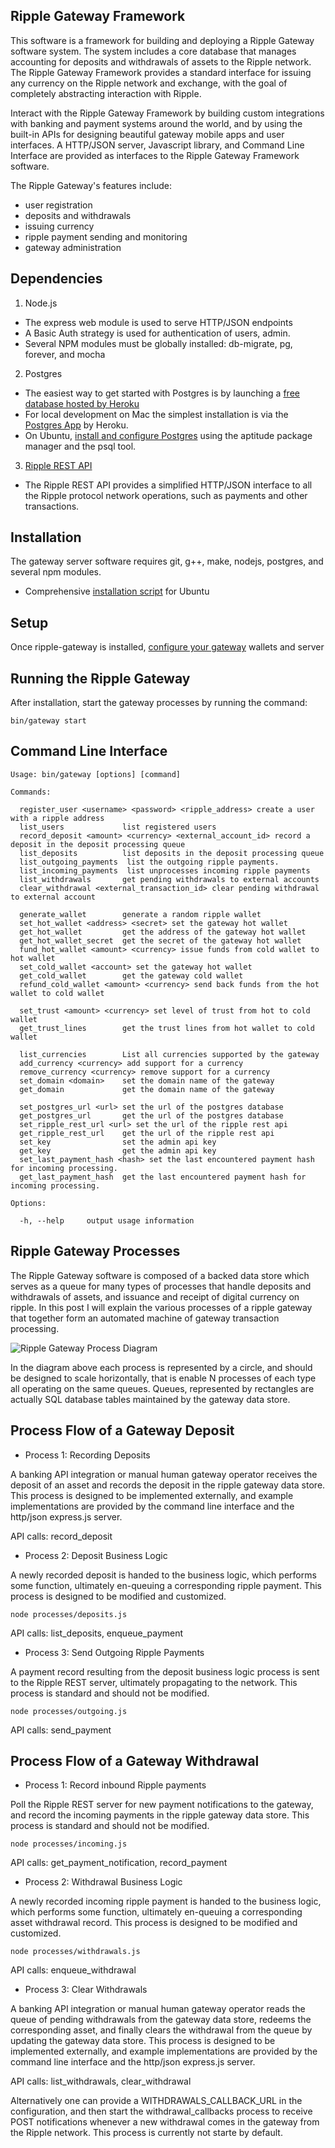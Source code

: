 ## Ripple Gateway Framework

This software is a framework for building and deploying a Ripple Gateway software system. The system includes a core database that manages accounting for deposits and withdrawals of assets to the Ripple network. The Ripple Gateway Framework provides a standard interface for issuing any currency on the Ripple network and exchange, with the goal of completely abstracting interaction with Ripple.

Interact with the Ripple Gateway Framework by building custom integrations with banking and payment systems around the world, and by using the built-in APIs for designing beautiful gateway mobile apps and user interfaces. A HTTP/JSON server, Javascript library, and Command Line Interface are provided as interfaces to the Ripple Gateway Framework software.

The Ripple Gateway's features include: 
  - user registration 
  - deposits and withdrawals
  - issuing currency
  - ripple payment sending and monitoring
  - gateway administration

## Dependencies

1. Node.js
  - The express web module is used to serve HTTP/JSON endpoints
  - A Basic Auth strategy is used for authentication of users, admin.
  - Several NPM modules must be globally installed: db-migrate, pg, forever, and mocha

2. Postgres
  - The easiest way to get started with Postgres is by launching a [free database hosted by Heroku](https://postgres.heroku.com/databases)
  - For local development on Mac the simplest installation is via the [Postgres App](http://postgresapp.com/) by Heroku.
  - On Ubuntu, [install and configure Postgres](https://help.ubuntu.com/community/PostgreSQL) using the aptitude package manager and the psql tool.

3. [Ripple REST API](https://github.com/ripple/ripple-rest.git)
  - The Ripple REST API provides a simplified HTTP/JSON interface to all the Ripple protocol network operations, such as payments and other transactions.

## Installation

The gateway server software requires git, g++, make, nodejs, postgres, and several npm modules.

- Comprehensive [installation script](./doc/install.md) for Ubuntu

## Setup

Once ripple-gateway is installed, [configure your gateway](./doc/setup.md) wallets and server


## Running the Ripple Gateway

After installation, start the gateway processes by running the command:

    bin/gateway start


## Command Line Interface

    Usage: bin/gateway [options] [command]
  
    Commands:
  
      register_user <username> <password> <ripple_address> create a user with a ripple address
      list_users             list registered users
      record_deposit <amount> <currency> <external_account_id> record a deposit in the deposit processing queue
      list_deposits          list deposits in the deposit processing queue
      list_outgoing_payments  list the outgoing ripple payments.
      list_incoming_payments  list unprocesses incoming ripple payments
      list_withdrawals       get pending withdrawals to external accounts
      clear_withdrawal <external_transaction_id> clear pending withdrawal to external account

      generate_wallet        generate a random ripple wallet
      set_hot_wallet <address> <secret> set the gateway hot wallet
      get_hot_wallet         get the address of the gateway hot wallet
      get_hot_wallet_secret  get the secret of the gateway hot wallet
      fund_hot_wallet <amount> <currency> issue funds from cold wallet to hot wallet
      set_cold_wallet <account> set the gateway hot wallet
      get_cold_wallet        get the gateway cold wallet
      refund_cold_wallet <amount> <currency> send back funds from the hot wallet to cold wallet
      
      set_trust <amount> <currency> set level of trust from hot to cold wallet
      get_trust_lines        get the trust lines from hot wallet to cold wallet

      list_currencies        List all currencies supported by the gateway
      add_currency <currency> add support for a currency
      remove_currency <currency> remove support for a currency
      set_domain <domain>    set the domain name of the gateway
      get_domain             get the domain name of the gateway

      set_postgres_url <url> set the url of the postgres database
      get_postgres_url       get the url of the postgres database
      set_ripple_rest_url <url> set the url of the ripple rest api
      get_ripple_rest_url    get the url of the ripple rest api
      set_key                set the admin api key
      get_key                get the admin api key
      set_last_payment_hash <hash> set the last encountered payment hash for incoming processing.
      get_last_payment_hash  get the last encountered payment hash for incoming processing.
    
    Options:
  
      -h, --help     output usage information
  
## Ripple Gateway Processes

The Ripple Gateway software is composed of a backed data store which serves as a queue for many types of processes that handle deposits and withdrawals of assets, and issuance and receipt of digital currency on ripple. In this post I will explain the various processes of a ripple gateway that together form an automated machine of gateway transaction processing. 

![Ripple Gateway Process Diagram](https://s3.amazonaws.com/imagesz/ripple_gateway_diagram.jpg)

In the diagram above each process is represented by a circle, and should be designed to scale horizontally, that is enable N processes of each type all operating on the same queues. Queues, represented by rectangles are actually SQL database tables maintained by the gateway data store.

## Process Flow of a Gateway Deposit

- Process 1: Recording Deposits

A banking API integration or manual human gateway operator receives the deposit of an asset and records the deposit in the ripple gateway data store. This process is designed to be implemented externally, and example implementations are provided by the command line interface and the http/json express.js server.

API calls: record_deposit

- Process 2: Deposit Business Logic
    
A newly recorded deposit is handed to the business logic, which performs some function, ultimately en-queuing a corresponding ripple payment. This process is designed to be modified and customized.

    node processes/deposits.js

API calls: list_deposits, enqueue_payment

-  Process 3: Send Outgoing Ripple Payments

A payment record resulting from the deposit business logic process is sent to the Ripple REST server, ultimately propagating to the network. This process is standard and should not be modified.

    node processes/outgoing.js

API calls: send_payment

## Process Flow of a Gateway Withdrawal

- Process 1: Record inbound Ripple payments

Poll the Ripple REST server for new payment notifications to the gateway, and record the incoming payments in the ripple gateway data store. This process is standard and should not be modified.

    node processes/incoming.js

API calls: get_payment_notification, record_payment

- Process 2: Withdrawal Business Logic

A newly recorded incoming ripple payment is handed to the business logic, which performs some function, ultimately en-queuing a corresponding asset withdrawal record. This process is designed to be modified and customized.

    node processes/withdrawals.js

API calls: enqueue_withdrawal

- Process 3: Clear Withdrawals

A banking API integration or manual human gateway operator reads the queue of pending withdrawals from the gateway data store, redeems the corresponding asset, and finally clears the withdrawal from the queue by updating the gateway data store. This process is designed to be implemented externally, and example implementations are provided by the command line interface and the http/json express.js server.

API calls: list_withdrawals, clear_withdrawal

Alternatively one can provide a WITHDRAWALS_CALLBACK_URL in the configuration, and then start the withdrawal_callbacks process to receive POST notifications whenever a new withdrawal comes in the gateway from the Ripple network. This process is currently not starte by default.

